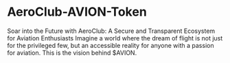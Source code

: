 # AeroClub-AVION-Token
Soar into the Future with AeroClub: A Secure and Transparent Ecosystem for Aviation Enthusiasts Imagine a world where the dream of flight is not just for the privileged few, but an accessible reality for anyone with a passion for aviation. This is the vision behind $AVION.

